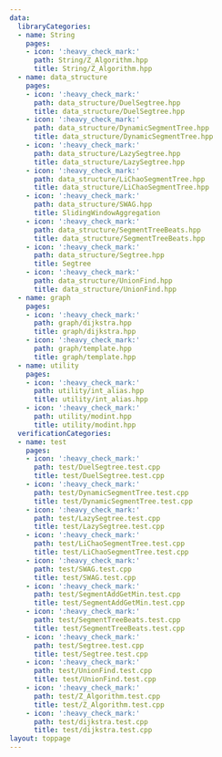 ```yaml
---
data:
  libraryCategories:
  - name: String
    pages:
    - icon: ':heavy_check_mark:'
      path: String/Z_Algorithm.hpp
      title: String/Z_Algorithm.hpp
  - name: data_structure
    pages:
    - icon: ':heavy_check_mark:'
      path: data_structure/DuelSegtree.hpp
      title: data_structure/DuelSegtree.hpp
    - icon: ':heavy_check_mark:'
      path: data_structure/DynamicSegmentTree.hpp
      title: data_structure/DynamicSegmentTree.hpp
    - icon: ':heavy_check_mark:'
      path: data_structure/LazySegtree.hpp
      title: data_structure/LazySegtree.hpp
    - icon: ':heavy_check_mark:'
      path: data_structure/LiChaoSegmentTree.hpp
      title: data_structure/LiChaoSegmentTree.hpp
    - icon: ':heavy_check_mark:'
      path: data_structure/SWAG.hpp
      title: SlidingWindowAggregation
    - icon: ':heavy_check_mark:'
      path: data_structure/SegmentTreeBeats.hpp
      title: data_structure/SegmentTreeBeats.hpp
    - icon: ':heavy_check_mark:'
      path: data_structure/Segtree.hpp
      title: Segtree
    - icon: ':heavy_check_mark:'
      path: data_structure/UnionFind.hpp
      title: data_structure/UnionFind.hpp
  - name: graph
    pages:
    - icon: ':heavy_check_mark:'
      path: graph/dijkstra.hpp
      title: graph/dijkstra.hpp
    - icon: ':heavy_check_mark:'
      path: graph/template.hpp
      title: graph/template.hpp
  - name: utility
    pages:
    - icon: ':heavy_check_mark:'
      path: utility/int_alias.hpp
      title: utility/int_alias.hpp
    - icon: ':heavy_check_mark:'
      path: utility/modint.hpp
      title: utility/modint.hpp
  verificationCategories:
  - name: test
    pages:
    - icon: ':heavy_check_mark:'
      path: test/DuelSegtree.test.cpp
      title: test/DuelSegtree.test.cpp
    - icon: ':heavy_check_mark:'
      path: test/DynamicSegmentTree.test.cpp
      title: test/DynamicSegmentTree.test.cpp
    - icon: ':heavy_check_mark:'
      path: test/LazySegtree.test.cpp
      title: test/LazySegtree.test.cpp
    - icon: ':heavy_check_mark:'
      path: test/LiChaoSegmentTree.test.cpp
      title: test/LiChaoSegmentTree.test.cpp
    - icon: ':heavy_check_mark:'
      path: test/SWAG.test.cpp
      title: test/SWAG.test.cpp
    - icon: ':heavy_check_mark:'
      path: test/SegmentAddGetMin.test.cpp
      title: test/SegmentAddGetMin.test.cpp
    - icon: ':heavy_check_mark:'
      path: test/SegmentTreeBeats.test.cpp
      title: test/SegmentTreeBeats.test.cpp
    - icon: ':heavy_check_mark:'
      path: test/Segtree.test.cpp
      title: test/Segtree.test.cpp
    - icon: ':heavy_check_mark:'
      path: test/UnionFind.test.cpp
      title: test/UnionFind.test.cpp
    - icon: ':heavy_check_mark:'
      path: test/Z_Algorithm.test.cpp
      title: test/Z_Algorithm.test.cpp
    - icon: ':heavy_check_mark:'
      path: test/dijkstra.test.cpp
      title: test/dijkstra.test.cpp
layout: toppage
---
```

